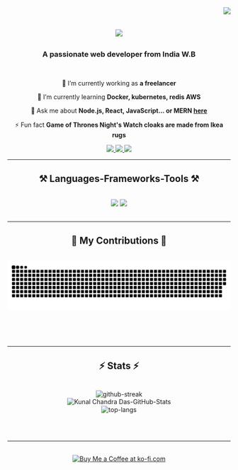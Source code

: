 <img align="right" src="https://visitor-badge.laobi.icu/badge?page_id=Kunal-Ch-Das-Official.Kunal-Ch-Das-Official" />

<h1 align="center">
    <img src="https://readme-typing-svg.herokuapp.com/?font=Righteous&size=35&center=true&vCenter=true&width=500&height=70&duration=4000&lines=Hi+There!+👋;+I'm+Kunal+Chandra+Das!;" />
</h1>

<h3 align="center">A passionate web developer from India W.B</h3>

<br/>

<div align="center">
 
 🔭 I’m currently working as **a freelancer**
 
 🌱 I’m currently learning **Docker, kubernetes, redis AWS**

💬 Ask me about **Node.js, React, JavaScript... or MERN [here](https://www.kunalchandradas.tech)**

⚡ Fun fact **Game of Thrones Night's Watch cloaks are made from Ikea rugs**

 </div>
 
<div align="center"> 
  <a href="mailto:kunalchandradasofficial@gmail.com">
    <img src="https://img.shields.io/badge/Gmail-333333?style=for-the-badge&logo=gmail&logoColor=red" />
  </a>
  <a href="https://www.linkedin.com/in/kunal-chandra-das-470bab218/" target="_blank">
    <img src="https://img.shields.io/badge/LinkedIn-0077B5?style=for-the-badge&logo=linkedin&logoColor=white" target="_blank" />
  </a>
  <a href="https://www.kunalchandradas.tech" target="_blank">
     <img src="https://img.shields.io/badge/Portfolio-FF5722?style=for-the-badge&logo=todoist&logoColor=white" target="_blank" /> <!-- sqlite, safari, google-chrome are other good icon options -->
  </a>
</div>

 <hr/>
 
<h2 align="center">⚒️ Languages-Frameworks-Tools ⚒️</h2>
<br/>
<div align="center">
    <img src="https://skillicons.dev/icons?i=react,nextjs,redux,bootstrap,tailwind,html,css,vscode,github,git" />
    <img src="https://skillicons.dev/icons?i=nodejs,javascript,typescript,express,firebase,mongodb,mysql,postgres,nginx,aws" /><br>
</div>

<br/>
<hr/>

<div align="center">
  <h2>🐍 My Contributions 🐍</h2>
  <br>
  <img alt="snake eating my contributions" src="https://raw.githubusercontent.com/Kunal-Ch-Das-Official/Kunal-Ch-Das-Official/output/github-contribution-grid-snake-dark.svg" />
  
  <br/><br/><br/>
</div>

<hr/>

<h2 align="center">⚡ Stats ⚡</h2>
<br>
<div align=center>
  <img width=390 src="https://github-readme-streak-stats.herokuapp.com/?user=Kunal-Ch-Das-Official&theme=react&border_radius=10" alt="github-streak"/>

<br/>

  <img width=390 src="https://github-readme-stats.vercel.app/api?username=Kunal-Ch-Das-Official&show_icons=true&locale=en&theme=react&rank_icon=github&border_radius=10" alt="Kunal Chandra Das-GitHub-Stats" />
  <br/>
  <img width=325 align="center" src="https://github-readme-stats.vercel.app/api/top-langs?username=Kunal-Ch-Das-Official&show_icons=true&locale=en&layout=compact&theme=react&border_radius=10&size_weight=0.5&count_weight=0.5&exclude_repo=github-readme-stats" alt="top-langs" />
</div>

<br/><br/>

<hr/>

<br/>

<div align="center">
<a href='https://www.kunalchandradas.tech' target='_blank'><img height='64' style='border:0px;height:64px;' src='https://storage.ko-fi.com/cdn/kofi1.png?v=3' border='0' alt='Buy Me a Coffee at ko-fi.com' /></a>
</div>

<br/>
